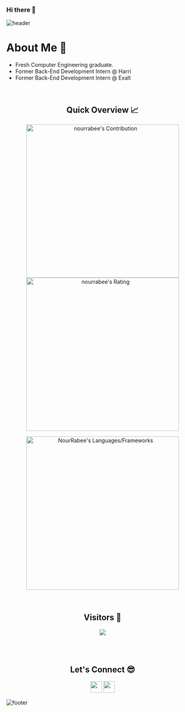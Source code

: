 ### Hi there 👋


![header](https://capsule-render.vercel.app/api?type=waving&color=gradient&height=280&section=header&text=Hi%20there%20%F0%9F%91%8B&fontSize=90)
<!--
**NourRabee/NourRabee** is a ✨ _special_ ✨ repository because its `README.md` (this file) appears on your GitHub profile.

Here are some ideas to get you started:

- 🔭 I’m currently working on ...
- 🌱 I’m currently learning ...
- 👯 I’m looking to collaborate on ...
- 🤔 I’m looking for help with ...
- 💬 Ask me about ...
- 📫 How to reach me: ...
- 😄 Pronouns: ...
- ⚡ Fun fact: ...
-->
<h1>About Me 📌</h1>


- Fresh Computer Engineering graduate.
- Former Back-End Development Intern @ Harri
- Former Back-End Development Intern @ Exalt


<br />

<h2 align="center">Quick Overview 📈</h2>
  
  <p align = "center">
 
</p>

<p align = "center">
  <img src = "https://github-readme-stats.vercel.app/api?username=nourrabee&count_private=true&theme=solarized-light&hide_border=true" alt = "nourrabee's Contribution" width = 400 >
  <img src = "https://github-readme-streak-stats.herokuapp.com?user=nourrabee&count_private=true&theme=solarized-light&hide_border=true" alt = "nourrabee's Rating" width = 400 >

</p>

<p align = "center">

 <img src = "https://github-readme-stats.vercel.app/api/top-langs?username=NourRabee&show_icons=true&count_private=true&locale=en&layout=compact&langs_count=10&t&hide_border=true&bg_color=282A36&title_color=DD6387&text_color=fff&icon_color=fff" alt = "NourRabee's Languages/Frameworks" width = 400 />
</p>
<br />
<h2 align="center">Visitors 👀</h2>
<div align="center" >
  <img src="https://profile-counter.glitch.me/nourrabee/count.svg"></img>
</div>

<br /><br />
<h2 align="center">Let's Connect 😎</h2>
<p align="center">
  <a href = "mailto:rabee123@gmail.com"><img src = "https://img.shields.io/badge/Gmail-D14836?style=for-the-badge&logo=gmail&logoColor=white" height = 30></a>
  <a href = "https://www.linkedin.com/in/nourrabee/"><img src = "https://img.shields.io/badge/LinkedIn-0077B5?style=for-the-badge&logo=linkedin&logoColor=white"     height = 30></a>
 
</p>


![footer](https://capsule-render.vercel.app/api?type=waving&color=gradient&height=150&section=footer)
